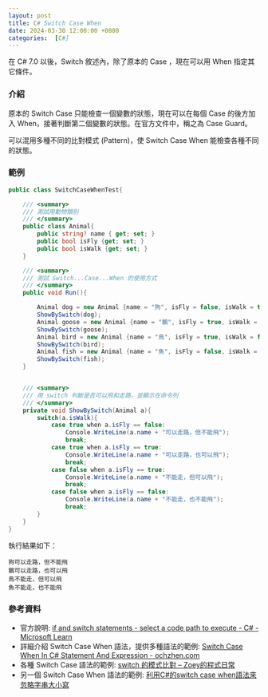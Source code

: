 ```yaml
---
layout: post
title: C# Switch Case When
date: 2024-03-30 12:00:00 +0800
categories:  [C#]
--- 
```


在 C# 7.0 以後，Switch 敘述內，除了原本的 Case ，現在可以用 When 指定其它條件。

### 介紹

原本的 Switch Case 只能檢查一個變數的狀態，現在可以在每個 Case 的後方加入 When，接著判斷第二個變數的狀態。在官方文件中，稱之為 Case Guard。

可以混用多種不同的比對模式 (Pattern)，使 Switch Case When 能檢查各種不同的狀態。

### 範例

```cs
public class SwitchCaseWhenTest{

    /// <summary>
    /// 測試用動物類別
    /// </summary>
    public class Animal{
        public string? name { get; set; }
        public bool isFly {get; set; }
        public bool isWalk {get; set; }
    }

    /// <summary>
    /// 測試 Switch...Case...When 的使用方式
    /// </summary>
    public void Run(){

        Animal dog = new Animal {name = "狗", isFly = false, isWalk = true};
        ShowBySwitch(dog);
        Animal goose = new Animal {name = "鵝", isFly = true, isWalk = true};
        ShowBySwitch(goose);
        Animal bird = new Animal {name = "鳥", isFly = true, isWalk = false};
        ShowBySwitch(bird);
        Animal fish = new Animal {name = "魚", isFly = false, isWalk = false};
        ShowBySwitch(fish);
    }


    /// <summary>
    /// 用 switch 判斷是否可以飛和走路，並顯示在命令列
    /// </summary>
    private void ShowBySwitch(Animal a){
        switch(a.isWalk){
            case true when a.isFly == false:
                Console.WriteLine(a.name + "可以走路，但不能飛");
                break;
            case true when a.isFly == true:
                Console.WriteLine(a.name + "可以走路，也可以飛");
                break;
            case false when a.isFly == true:
                Console.WriteLine(a.name + "不能走，但可以飛");
                break;
            case false when a.isFly == false:
                Console.WriteLine(a.name + "不能走，也不能飛");
                break;
        }
    }
}
```
執行結果如下：

```plain
狗可以走路，但不能飛
鵝可以走路，也可以飛
鳥不能走，但可以飛
魚不能走，也不能飛
```

### 參考資料

- 官方說明: [if and switch statements - select a code path to execute - C# - Microsoft Learn](https://learn.microsoft.com/en-us/dotnet/csharp/language-reference/statements/selection-statements)
- 詳細介紹 Switch Case When 語法，提供多種語法的範例: [Switch Case When In C# Statement And Expression - ochzhen.com](https://ochzhen.com/blog/switch-case-when-in-csharp)
- 各種 Switch Case 語法的範例: [switch 的模式比對 – Zoey的程式日常](https://www.zoeydc.com/zh/posts/2022-04-16-switch_pattern_matching/ )
- 另一個 Switch Case When 語法的範例: [利用C#的switch case when語法來忽略字串大小寫](https://slashview.com/archive2019/20190827.html)
